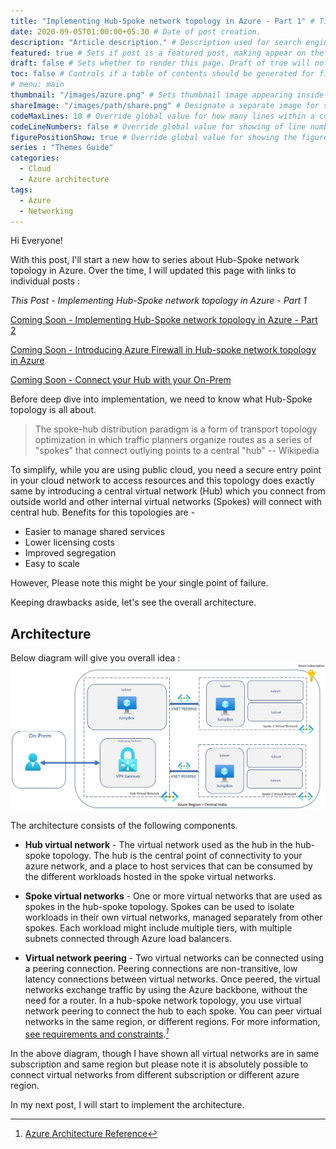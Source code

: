 ```yaml
---
title: "Implementing Hub-Spoke network topology in Azure - Part 1" # Title of the blog post.
date: 2020-09-05T01:00:00+05:30 # Date of post creation.
description: "Article description." # Description used for search engine.
featured: true # Sets if post is a featured post, making appear on the home page side bar.
draft: false # Sets whether to render this page. Draft of true will not be rendered.
toc: false # Controls if a table of contents should be generated for first-level links automatically.
# menu: main
thumbnail: "/images/azure.png" # Sets thumbnail image appearing inside card on homepage.
shareImage: "/images/path/share.png" # Designate a separate image for social media sharing.
codeMaxLines: 10 # Override global value for how many lines within a code block before auto-collapsing.
codeLineNumbers: false # Override global value for showing of line numbers within code block.
figurePositionShow: true # Override global value for showing the figure label.
series : "Themes Guide"
categories:
  - Cloud
  - Azure architecture
tags:
  - Azure
  - Networking
---
```


Hi Everyone!

With this post, I'll start a new how to series about Hub-Spoke network topology in Azure. Over the time, I will updated this page with links to individual posts : 

_This Post - Implementing Hub-Spoke network topology in Azure - Part 1_

[Coming Soon - Implementing Hub-Spoke network topology in Azure - Part 2](#) 

[Coming Soon - Introducing Azure Firewall in Hub-spoke network topology in Azure](#) 

[Coming Soon - Connect your Hub with your On-Prem](#) 

Before deep dive into implementation, we need to know what Hub-Spoke topology is all about.

> The spoke-hub distribution paradigm is a form of transport topology optimization in which traffic planners organize routes as a series of "spokes" that connect outlying points to a central "hub" -- Wikipedia

To simplify, while you are using public cloud, you need a secure entry point in your cloud network to access resources and this topology does exactly same by introducing a central virtual network (Hub) which you connect from outside world and other internal virtual networks (Spokes) will connect with central hub. Benefits for this topologies are - 
 - Easier to manage shared services
 - Lower licensing costs
 - Improved segregation
 - Easy to scale

However, Please note this might be your single point of failure.

Keeping drawbacks aside, let's see the overall architecture.

## Architecture

Below diagram will give you overall idea : 
![Simplified Hub Spoke Topology](/images/hub-spoke/simple-hub-spoke-topology.jpg)

The architecture consists of the following components.

 - __Hub virtual network__ - The virtual network used as the hub in the hub-spoke topology. The hub is the central point of connectivity to your azure network, and a place to host services that can be consumed by the different workloads hosted in the spoke virtual networks.

- __Spoke virtual networks__ -  One or more virtual networks that are used as spokes in the hub-spoke topology. Spokes can be used to isolate workloads in their own virtual networks, managed separately from other spokes. Each workload might include multiple tiers, with multiple subnets connected through Azure load balancers. 

- __Virtual network peering__ - Two virtual networks can be connected using a peering connection. Peering connections are non-transitive, low latency connections between virtual networks. Once peered, the virtual networks exchange traffic by using the Azure backbone, without the need for a router. In a hub-spoke network topology, you use virtual network peering to connect the hub to each spoke. You can peer virtual networks in the same region, or different regions. For more information, [see requirements and constraints](#).<cite>[^1]
</cite>

In the above diagram, though I have shown all virtual networks are in same subscription and same region but please note it is absolutely possible to connect virtual networks from different subscription or different azure region.

In my next post, I will start to implement the architecture.

[^1]:  [Azure Architecture Reference](https://docs.microsoft.com/en-us/azure/architecture/reference-architectures/hybrid-networking/hub-spoke)